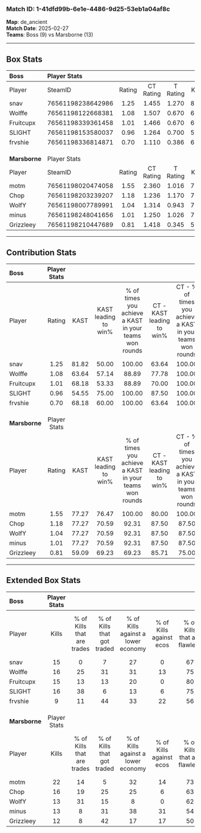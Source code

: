 ### Match ID: 1-41dfd99b-6e1e-4486-9d25-53eb1a04af8c  
**Map**: de_ancient  
**Match Date**: 2025-02-27  
**Teams**: Boss (9) vs Marsborne (13)  

---  

## Box Stats  

| **Boss**      | Player Stats      |        |           |          |       |      |       |         |        |      |     |
| :- | :- | :-: | :-: | :-: | :-: | :-: | :-: | :-: | :-: | :-: | :-: |
| Player        | SteamID           | Rating | CT Rating | T Rating | KAST  | ADR  | Kills | Assists | Deaths | K/D  | HS% |
| snav          | 76561198238642986 |  1.25  |   1.455   |  1.270   | 81.82 | 82.5 |  15   |    6    |   12   | 1.25 | 53  |
| Wolffe        | 76561198122668381 |  1.08  |   1.507   |  0.670   | 63.64 | 91.2 |  16   |    4    |   16   | 1.00 | 25  |
| Fruitcupx     | 76561198339361458 |  1.01  |   1.466   |  0.670   | 68.18 | 80.0 |  15   |    3    |   17   | 0.88 | 73  |
| SLIGHT        | 76561198153580037 |  0.96  |   1.264   |  0.700   | 54.55 | 70.5 |  16   |    7    |   16   | 1.00 | 25  |
| frvshie       | 76561198336814871 |  0.70  |   1.110   |  0.386   | 68.18 | 46.1 |   9   |    1    |   15   | 0.60 | 44  |
|               |                   |        |           |          |       |      |       |         |        |      |     |
|               |                   |        |           |          |       |      |       |         |        |      |     |
|               |                   |        |           |          |       |      |       |         |        |      |     |
| **Marsborne** | Player Stats      |        |           |          |       |      |       |         |        |      |     |
| Player        | SteamID           | Rating | CT Rating | T Rating | KAST  | ADR  | Kills | Assists | Deaths | K/D  | HS% |
| motm          | 76561198020474058 |  1.55  |   2.360   |  1.016   | 77.27 | 95.7 |  22   |    5    |   11   | 2.00 | 72  |
| Chop          | 76561198203239207 |  1.18  |   1.236   |  1.170   | 77.27 | 71.1 |  16   |    2    |   13   | 1.23 | 31  |
| WolfY         | 76561198007789991 |  1.04  |   1.314   |  0.943   | 77.27 | 49.1 |  13   |    8    |   12   | 1.08 | 53  |
| minus         | 76561198248041656 |  1.01  |   1.250   |  1.026   | 77.27 | 84.1 |  13   |    8    |   18   | 0.72 | 53  |
| Grizzleey     | 76561198210447689 |  0.81  |   1.418   |  0.345   | 59.09 | 70.1 |  12   |    7    |   17   | 0.71 | 75  |
---  

## Contribution Stats  

| **Boss**      | Player Stats |       |                      |                                                        |                           |                                                             |                          |                                                            |
| :- | :-: | :-: | :-: | :-: | :-: | :-: | :-: | :-: |
| Player        |    Rating    | KAST  | KAST leading to win% | % of times you achieve a KAST in your teams won rounds | CT - KAST leading to win% | CT - % of times you achieve a KAST in your teams won rounds | T - KAST leading to win% | T - % of times you achieve a KAST in your teams won rounds |
| snav          |     1.25     | 81.82 |        50.00         |                         100.00                         |           63.64           |                           100.00                            |          28.57           |                           100.00                           |
| Wolffe        |     1.08     | 63.64 |        57.14         |                         88.89                          |           77.78           |                           100.00                            |          20.00           |                           50.00                            |
| Fruitcupx     |     1.01     | 68.18 |        53.33         |                         88.89                          |           70.00           |                           100.00                            |          20.00           |                           50.00                            |
| SLIGHT        |     0.96     | 54.55 |        75.00         |                         100.00                         |           87.50           |                           100.00                            |          50.00           |                           100.00                           |
| frvshie       |     0.70     | 68.18 |        60.00         |                         100.00                         |           63.64           |                           100.00                            |          50.00           |                           100.00                           |
|               |              |       |                      |                                                        |                           |                                                             |                          |                                                            |
|               |              |       |                      |                                                        |                           |                                                             |                          |                                                            |
|               |              |       |                      |                                                        |                           |                                                             |                          |                                                            |
| **Marsborne** | Player Stats |       |                      |                                                        |                           |                                                             |                          |                                                            |
| Player        |    Rating    | KAST  | KAST leading to win% | % of times you achieve a KAST in your teams won rounds | CT - KAST leading to win% | CT - % of times you achieve a KAST in your teams won rounds | T - KAST leading to win% | T - % of times you achieve a KAST in your teams won rounds |
| motm          |     1.55     | 77.27 |        76.47         |                         100.00                         |           80.00           |                           100.00                            |          71.43           |                           100.00                           |
| Chop          |     1.18     | 77.27 |        70.59         |                         92.31                          |           87.50           |                            87.50                            |          55.56           |                           100.00                           |
| WolfY         |     1.04     | 77.27 |        70.59         |                         92.31                          |           87.50           |                            87.50                            |          55.56           |                           100.00                           |
| minus         |     1.01     | 77.27 |        70.59         |                         92.31                          |           87.50           |                            87.50                            |          55.56           |                           100.00                           |
| Grizzleey     |     0.81     | 59.09 |        69.23         |                         69.23                          |           85.71           |                            75.00                            |          50.00           |                           60.00                            |
---  

## Extended Box Stats  

| **Boss**      | Player Stats |                            |                            |                                    |                         |                              |                                 |        |                             |                                     |                          |                               |                            |
| :- | :-: | :-: | :-: | :-: | :-: | :-: | :-: | :-: | :-: | :-: | :-: | :-: | :-: |
| Player        |    Kills     | % of Kills that are trades | % of Kills that got traded | % of Kills against a lower economy | % of Kills against ecos | % of Kills that are flawless | % of Kills that are close duels | Deaths | % of Deaths that get traded | % of Deaths against a lower economy | % of Deaths against ecos | % of Deaths that are flawless | % of Deaths that are close |
| snav          |      15      |             0              |             7              |                 27                 |            0            |              67              |                0                |   12   |             42              |                  8                  |            0             |              25               |             8              |
| Wolffe        |      16      |             25             |             31             |                 31                 |           13            |              75              |               19                |   16   |             13              |                 25                  |            6             |              63               |             6              |
| Fruitcupx     |      15      |             13             |             13             |                 20                 |            0            |              80              |                0                |   17   |             24              |                 12                  |            0             |              53               |             6              |
| SLIGHT        |      16      |             38             |             6              |                 13                 |            6            |              75              |                6                |   16   |             13              |                 19                  |            0             |              81               |             6              |
| frvshie       |      9       |             11             |             44             |                 33                 |           22            |              56              |               33                |   15   |             20              |                 13                  |            0             |              80               |             0              |
|               |              |                            |                            |                                    |                         |                              |                                 |        |                             |                                     |                          |                               |                            |
|               |              |                            |                            |                                    |                         |                              |                                 |        |                             |                                     |                          |                               |                            |
|               |              |                            |                            |                                    |                         |                              |                                 |        |                             |                                     |                          |                               |                            |
| **Marsborne** | Player Stats |                            |                            |                                    |                         |                              |                                 |        |                             |                                     |                          |                               |                            |
| Player        |    Kills     | % of Kills that are trades | % of Kills that got traded | % of Kills against a lower economy | % of Kills against ecos | % of Kills that are flawless | % of Kills that are close duels | Deaths | % of Deaths that get traded | % of Deaths against a lower economy | % of Deaths against ecos | % of Deaths that are flawless | % of Deaths that are close |
| motm          |      22      |             14             |             5              |                 32                 |           14            |              73              |                0                |   11   |             27              |                 27                  |            0             |              91               |             9              |
| Chop          |      16      |             19             |             25             |                 25                 |            6            |              63              |                0                |   13   |              8              |                 15                  |            0             |              69               |             8              |
| WolfY         |      13      |             31             |             15             |                 8                  |            0            |              62              |                8                |   12   |             25              |                 25                  |            0             |              83               |             8              |
| minus         |      13      |             8              |             31             |                 38                 |           31            |              54              |                8                |   18   |             28              |                 28                  |            6             |              56               |             22             |
| Grizzleey     |      12      |             8              |             42             |                 17                 |           17            |              50              |               17                |   17   |              6              |                 24                  |            0             |              71               |             0              |
